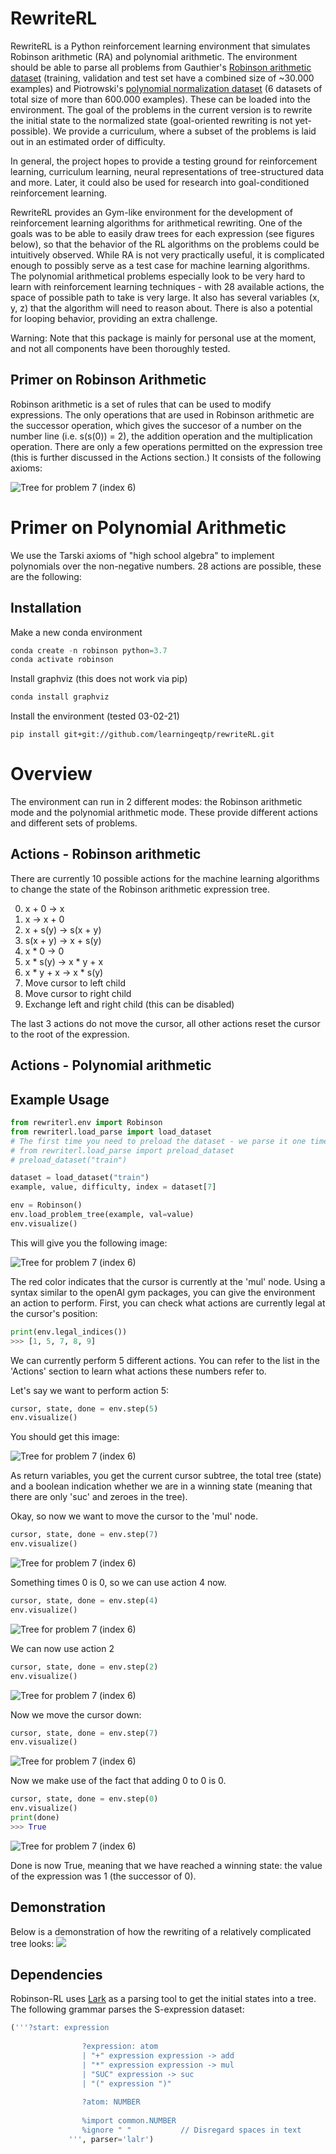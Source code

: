 # RewriteRL
RewriteRL is a Python reinforcement learning environment that simulates Robinson arithmetic (RA) and polynomial arithmetic. The environment should be able to parse all problems from Gauthier's [Robinson arithmetic dataset](https://github.com/barakeel/arithmetic_datasets) (training, validation and test set have a combined size of ~30.000 examples) and Piotrowski's [polynomial normalization dataset](https://github.com/BartoszPiotrowski/rewriting-with-NNs/tree/master/data/polynomial) (6 datasets of total size of more than 600.000 examples). These can be loaded into the environment. The goal of the problems in the current version is to rewrite the initial state to the normalized state (goal-oriented rewriting is not yet-possible). We provide a curriculum, where a subset of the problems is laid out in an estimated order of difficulty.

In general, the project hopes to provide a testing ground for reinforcement learning, curriculum learning, neural representations of tree-structured data and more. Later, it could also be used for research into goal-conditioned reinforcement learning. 

RewriteRL provides an Gym-like environment for the development of reinforcement learning algorithms for arithmetical rewriting. One of the goals was to be able to easily draw trees for each expression (see figures below), so that the behavior of the RL algorithms on the problems could be intuitively observed. While RA is not very practically useful, it is complicated enough to possibly serve as a test case for machine learning algorithms. The polynomial arithmetical problems especially look to be very hard to learn with reinforcement learning techniques - with 28 available actions, the space of possible path to take is very large. It also has several variables (x, y, z) that the algorithm will need to reason about. There is also a potential for looping behavior, providing an extra challenge.

Warning: Note that this package is mainly for personal use at the moment, and not all components have been thoroughly tested.
## Primer on Robinson Arithmetic
Robinson arithmetic is a set of rules that can be used to modify expressions. The only operations that are used in Robinson arithmetic are the successor operation, which gives the succesor of a number on the number line (i.e. s(s(0)) = 2), the addition operation and the multiplication operation. There are only a few operations permitted on the expression tree (this is further discussed in the Actions section.) It consists of the following axioms:

![Tree for problem 7 (index 6)](readme_images/robinson_axioms.png)

# Primer on Polynomial Arithmetic
We use the Tarski axioms of "high school algebra" to implement polynomials over the non-negative numbers. 28 actions are possible, these are the following:
## Installation

Make a new conda environment
```python
conda create -n robinson python=3.7
conda activate robinson
```

Install graphviz (this does not work via pip)
```python
conda install graphviz
```

Install the environment (tested 03-02-21)
```
pip install git+git://github.com/learningeqtp/rewriteRL.git
```
# Overview
The environment can run in 2 different modes: the Robinson arithmetic mode and the polynomial arithmetic mode. These provide different actions and different sets of problems.
## Actions - Robinson arithmetic
There are currently 10 possible actions for the machine learning algorithms to change the state of the Robinson arithmetic expression tree.

0. x + 0 &rarr; x 
1. x &rarr; x + 0
2. x + s(y) &rarr; s(x + y)
3. s(x + y) &rarr; x + s(y)
4. x * 0 &rarr; 0
5. x * s(y) &rarr; x * y + x
6. x * y + x &rarr;  x * s(y)
7. Move cursor to left child
8. Move cursor to right child
9. Exchange left and right child (this can be disabled)

The last 3 actions do not move the cursor, all other actions reset the cursor to the root of the expression.

## Actions - Polynomial arithmetic
## Example Usage
```python
from rewriterl.env import Robinson
from rewriterl.load_parse import load_dataset
# The first time you need to preload the dataset - we parse it one time and then store it in tree format
# from rewriterl.load_parse import preload_dataset
# preload_dataset("train")

dataset = load_dataset("train")
example, value, difficulty, index = dataset[7]

env = Robinson()
env.load_problem_tree(example, val=value)
env.visualize()
```
This will give you the following image:

![Tree for problem 7 (index 6)](readme_images/0.png)

The red color indicates that the cursor is currently at the 'mul' node. Using a syntax similar to the openAI gym packages, you can give the environment an action to perform. First, you can check what actions are currently legal at the cursor's position:

```python
print(env.legal_indices())
>>> [1, 5, 7, 8, 9]
```
We can currently perform 5 different actions.
You can refer to the list in the 'Actions' section to learn what actions these numbers refer to.

Let's say we want to perform action 5: 

```python
cursor, state, done = env.step(5)
env.visualize()
```
You should get this image:

![Tree for problem 7 (index 6)](readme_images/1.png)

As return variables, you get the current cursor subtree, the total tree (state) and a boolean indication whether we are in a winning state (meaning that there are only 'suc' and zeroes in the tree).

Okay, so now we want to move the cursor to the 'mul' node.
```python
cursor, state, done = env.step(7)
env.visualize()
```

![Tree for problem 7 (index 6)](readme_images/2.png)

Something times 0 is 0, so we can use action 4 now. 
```python
cursor, state, done = env.step(4)
env.visualize()
```

![Tree for problem 7 (index 6)](readme_images/3.png)

We can now use action 2

```python
cursor, state, done = env.step(2)
env.visualize()
```

![Tree for problem 7 (index 6)](readme_images/4.png)
 
Now we move the cursor down:

```python
cursor, state, done = env.step(7)
env.visualize()

```

![Tree for problem 7 (index 6)](readme_images/5.png)


Now we make use of the fact that adding 0 to 0 is 0.

```python
cursor, state, done = env.step(0)
env.visualize()
print(done)
>>> True
```

![Tree for problem 7 (index 6)](readme_images/6.png)

Done is now True, meaning that we have reached a winning state: the value of the expression was 1 (the successor of 0).

## Demonstration
Below is a demonstration of how the rewriting of a relatively complicated tree looks:
![](readme_images/movie.gif)

## Dependencies
Robinson-RL uses [Lark](https://github.com/lark-parser/lark)
 as a parsing tool to get the initial states into a tree. The following grammar parses the S-expression dataset:

```python
('''?start: expression
    
                ?expression: atom
                | "+" expression expression -> add
                | "*" expression expression -> mul
                | "SUC" expression -> suc
                | "(" expression ")"
    
                ?atom: NUMBER                
                   
                %import common.NUMBER
                %ignore " "           // Disregard spaces in text
             ''', parser='lalr')
```







